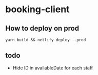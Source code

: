 # booking-client

## How to deploy on prod
`yarn build && netlify deploy --prod`

## todo
- Hide ID in availableDate for each staff